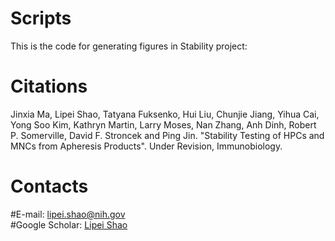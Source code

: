 # Scripts
This is the code for generating figures in Stability project:

# Citations
Jinxia Ma, Lipei Shao, Tatyana Fuksenko, Hui Liu, Chunjie Jiang, Yihua Cai, Yong Soo Kim, Kathryn Martin, Larry Moses, Nan Zhang, Anh Dinh, Robert P. Somerville, David F. Stroncek and Ping Jin. "Stability Testing of HPCs and MNCs from Apheresis Products". Under Revision, Immunobiology.

# Contacts<br>
#E-mail: lipei.shao@nih.gov<br>
#Google Scholar: [Lipei Shao](https://scholar.google.com/citations?hl=en&user=7p3sqxIAAAAJ&view_op=list_works)
